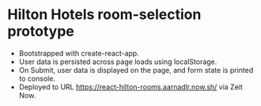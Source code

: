 # Hilton Hotels room-selection prototype

- Bootstrapped with create-react-app.
- User data is persisted across page loads using localStorage.
- On Submit, user data is displayed on the page, and   form state is printed to console.
- Deployed to URL https://react-hilton-rooms.aarnadlr.now.sh/ via Zeit Now.
